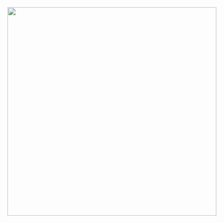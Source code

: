 <p aling="center">
  <img width=470 src=![download](https://github.com/user-attachments/assets/2275c2f8-287f-4e56-a278-fe30e3c06af0)>
</p>
